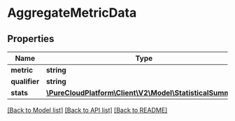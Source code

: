 # AggregateMetricData

## Properties
Name | Type | Description | Notes
------------ | ------------- | ------------- | -------------
**metric** | **string** |  | [optional] 
**qualifier** | **string** |  | [optional] 
**stats** | [**\PureCloudPlatform\Client\V2\Model\StatisticalSummary**](StatisticalSummary.md) |  | [optional] 

[[Back to Model list]](../README.md#documentation-for-models) [[Back to API list]](../README.md#documentation-for-api-endpoints) [[Back to README]](../README.md)


